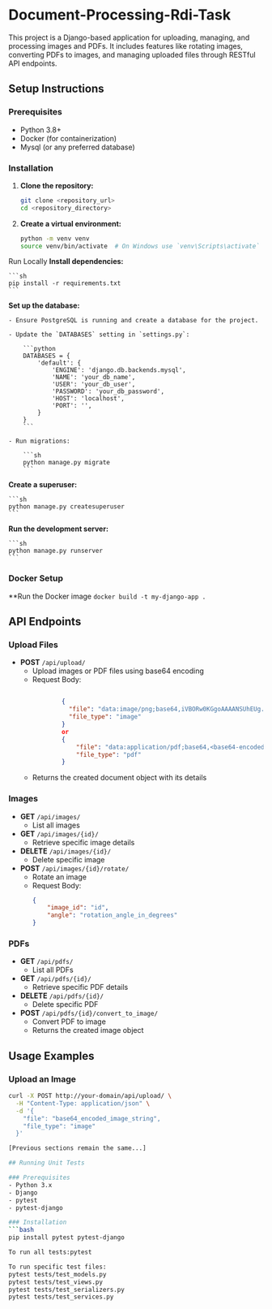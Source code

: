 # Document-Processing-Rdi-Task
This project is a Django-based application for uploading, managing, and processing images and PDFs.
It includes features like rotating images, converting PDFs to images, and managing uploaded files through RESTful API endpoints.


## Setup Instructions

### Prerequisites

- Python 3.8+
- Docker (for containerization)
- Mysql (or any preferred database)

### Installation

1. **Clone the repository:**

    ```sh
    git clone <repository_url>
    cd <repository_directory>
    ```

2. **Create a virtual environment:**

    ```sh
    python -m venv venv
    source venv/bin/activate  # On Windows use `venv\Scripts\activate`
    ```
Run Locally
 **Install dependencies:**

    ```sh
    pip install -r requirements.txt
    ```

 **Set up the database:**

    - Ensure PostgreSQL is running and create a database for the project.

    - Update the `DATABASES` setting in `settings.py`:

        ```python
        DATABASES = {
            'default': {
                'ENGINE': 'django.db.backends.mysql',
                'NAME': 'your_db_name',
                'USER': 'your_db_user',
                'PASSWORD': 'your_db_password',
                'HOST': 'localhost',
                'PORT': '',
            }
        }
        ```

    - Run migrations:

        ```sh
        python manage.py migrate
        ```

 **Create a superuser:**

    ```sh
    python manage.py createsuperuser
    ```

 **Run the development server:**

    ```sh
    python manage.py runserver
    ```

### Docker Setup
**Run the Docker image
    ```
    docker build -t my-django-app .
    ```

## API Endpoints

### Upload Files
- **POST** `/api/upload/`
  - Upload images or PDF files using base64 encoding
  - Request Body:
    ```json
    
            {
              "file": "data:image/png;base64,iVBORw0KGgoAAAANSUhEUg...",
              "file_type": "image"
            }
            or
            {
                "file": "data:application/pdf;base64,<base64-encoded-content>",
                "file_type": "pdf"
            }
    ```
  - Returns the created document object with its details

### Images
- **GET** `/api/images/`
  - List all images
- **GET** `/api/images/{id}/`
  - Retrieve specific image details
- **DELETE** `/api/images/{id}/`
  - Delete specific image
- **POST** `/api/images/{id}/rotate/`
  - Rotate an image
  - Request Body:
    ```json
    {
        "image_id": "id",
        "angle": "rotation_angle_in_degrees"
    }
    ```

### PDFs
- **GET** `/api/pdfs/`
  - List all PDFs
- **GET** `/api/pdfs/{id}/`
  - Retrieve specific PDF details
- **DELETE** `/api/pdfs/{id}/`
  - Delete specific PDF
- **POST** `/api/pdfs/{id}/convert_to_image/`
  - Convert PDF to image
  - Returns the created image object

## Usage Examples

### Upload an Image
```bash
curl -X POST http://your-domain/api/upload/ \
  -H "Content-Type: application/json" \
  -d '{
    "file": "base64_encoded_image_string",
    "file_type": "image"
  }'

[Previous sections remain the same...]

## Running Unit Tests

### Prerequisites
- Python 3.x
- Django
- pytest
- pytest-django

### Installation
```bash
pip install pytest pytest-django

To run all tests:pytest

To run specific test files:
pytest tests/test_models.py
pytest tests/test_views.py
pytest tests/test_serializers.py
pytest tests/test_services.py
